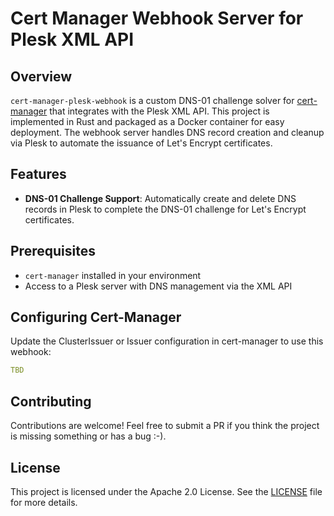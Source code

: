 # Cert Manager Webhook Server for Plesk XML API

## Overview

`cert-manager-plesk-webhook` is a custom DNS-01 challenge solver for [cert-manager](https://cert-manager.io) that integrates with the Plesk XML API. This project is implemented in Rust and packaged as a Docker container for easy deployment. The webhook server handles DNS record creation and cleanup via Plesk to automate the issuance of Let's Encrypt certificates.

## Features

- **DNS-01 Challenge Support**: Automatically create and delete DNS records in Plesk to complete the DNS-01 challenge for Let's Encrypt certificates.

## Prerequisites

- `cert-manager` installed in your environment
- Access to a Plesk server with DNS management via the XML API

## Configuring Cert-Manager

Update the ClusterIssuer or Issuer configuration in cert-manager to use this webhook:

```yaml
TBD
```

## Contributing
Contributions are welcome! Feel free to submit a PR if you think the project is missing something or has a bug :-).

## License
This project is licensed under the Apache 2.0 License. See the [LICENSE](/LICENSE) file for more details.
